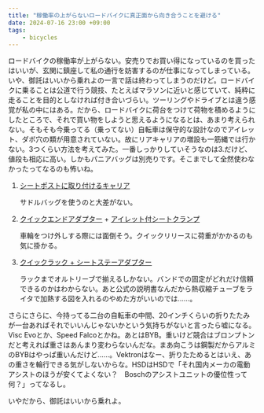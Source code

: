 ```yaml
---
title: "稼働率の上がらないロードバイクに真正面から向き合うことを避ける"
date: 2024-07-16 23:00 +09:00
tags:   
    - bicycles
---
```


ロードバイクの稼働率が上がらない。安売りでお買い得になっているのを買ったはいいが、玄関に鎮座して私の通行を妨害するのが仕事になってしまっている。いや、御託はいいから乗れよの一言で話は終わってしまうのだけど。ロードバイクに乗ることは公道で行う競技、たとえばマラソンに近いと感じていて、純粋に走ることを目的としなければ付き合いづらい。ツーリングやドライブとは違う感覚が私の中にはある。だから、ロードバイクに荷台をつけて荷物を積めるようにしたところで、それで買い物をしようと思えるようになるとは、あまり考えられない。そもそも今乗ってる（乗ってない）自転車は保守的な設計なのでアイレット、ダボ穴の類が用意されていない。故にリアキャリアの増設も一筋縄では行かない。3つくらい方法を考えてみた。一番しっかりしていそうなのは3.だけど、値段も相応に高い。しかもパニアバッグは別売りです。そこまでして全然使わなかったってなるのも怖いね。

1. [シートポストに取り付けるキャリア](https://www.gottsuprice.jp/?pid=172352856)

    サドルバッグを使うのと大差がない。

2. [クイックエンドアダプター](https://online.ysroad.co.jp/shop/g/g4948107092923/) + [アイレット付シートクランプ](https://gizaproducts.jp/products/seat-clamp-w-carrier-eyelet/)

    車輪をつけ外しする際には面倒そう。クイックリリースに荷重がかかるのも気に掛かる。

3. [クイックラック + シートステーアダプター](http://g-style.ne.jp/item.php?brand_id=21&item_category_id=305)

    ラックまでオルトリーブで揃えるしかない。バンドでの固定がどれだけ信頼できるのかはわからない。あと公式の説明書なんだから熱収縮チューブをライタで加熱する図を入れるのやめた方がいいのでは……。

さらにさらに、今持ってる二台の自転車の中間、20インチくらいの折りたたみが一台あればそれでいいんじゃないかという気持ちがないと言ったら嘘になる。Visc Evoとか、Speed Falcoとかね。あとはBYB。重いけど競合はブロンプトンだと考えれば重さはあんまり変わらないんだな。まあ向こうは鋼製だからアルミのBYBはやっぱ重いんだけど……。Vektronはなー、折りたためるとはいえ、あの重さを輪行できる気がしないからな。HSDはHSDで「それ国内メーカの電動アシストのほうが安くてよくない？　Boschのアシストユニットの優位性って何？」ってなるし。

いやだから、御託はいいから乗れよ。
